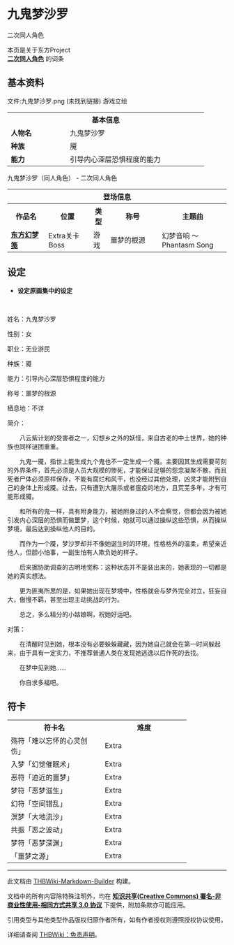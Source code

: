 # 九鬼梦沙罗

<!-- source html: G:\repos\THBWiki-Markdown-Builder\THBWikiMarkdown\Temp\main\a\ab\ns0%3A%E4%B9%9D%E9%AC%BC%E6%A2%A6%E6%B2%99%E7%BD%97.html -->

二次同人角色

本页是关于东方Project  
 **[二次同人角色](./二次角色列表.md)** 的词条
## 基本资料
文件:九鬼梦沙罗.png (未找到链接)  游戏立绘

<table>
<tbody><tr>
<th colspan="2">基本信息</th>
</tr>
<tr>
<td style="width:120px"><b>人物名</b></td><td style="min-width:300px">九鬼梦沙罗</td>
</tr><tr><td><b>种族</b></td><td>魇</td></tr><tr><td><b>能力</b></td><td>引导内心深层恐惧程度的能力</td></tr></tbody></table>

九鬼梦沙罗（同人角色） - 二次同人角色

<table>
<tbody><tr>
<th colspan="5">登场信息</th>
</tr><tr><th><b>作品名</b></th><th><b>位置</b></th><th><b>类型</b></th><th><b>称号</b></th><th><b>主题曲</b></th></tr><tr><td rowspan="1" style="width:120px"><b><a href="/%E4%B8%9C%E6%96%B9%E5%B9%BB%E6%A2%A6%E7%AC%BA" class="mw-redirect" title="东方幻梦笺">东方幻梦笺</a></b></td><td style="width:130px">Extra关卡Boss</td><td class="bg-color-danger-30" style="width:30px;">游戏</td><td style="width:180px">噩梦的根源</td><td style="width:200px">幻梦音响 ～ Phantasm Song</td></tr></tbody></table>


## 设定
-  **设定原画集中的设定** 

 
  
&#160;  

姓名：九鬼梦沙罗  

性别：女  

职业：无业游民  

种族：魇  

能力：引导内心深层恐惧程度的能力  

称号：噩梦的根源  

栖息地：不详  

  

简介：  

　　八云紫计划的受害者之一，幻想乡之外的妖怪，来自古老的中土世界，她的种族也同样谜团重重。  

　　九鬼一魇，指世上能生成九个鬼也不一定生成一个魇。主要因其生成需要苛刻的外界条件，首先必须是人员大规模的惨死，才能保证足够的怨念凝聚不散，而且死者尸体必须原样保存，不能有腐烂和风干，也没经过其他处理，凶灵才能附到自己的身体上形成魇。过去，只有遭到大屠杀或者瘟疫的地方，且荒芜多年，才有可能形成魇。  

　　和所有的鬼一样，具有附身能力，被她附身过的人不会察觉，但都会因为被她引发内心深层的恐惧而做噩梦，这个时候，她就可以通过操纵这些恐惧，从而操纵梦境，最后达到操纵他人的目的。  

　　而作为一个魇，梦沙罗却并不像她诞生时的环境，性格格外的温柔，希望亲近他人，但胆小怕事，一副生怕有人欺负她的样子。  

　　后来据协助调查的古明地觉称：这种状态并不是装出来的，她表现的一切都是她的真实想法。  

　　更为匪夷所思的是，如果她出现在梦境中，性格就会与梦外完全对立，狂妄自大，傲慢不羁，甚至出现主动挑战的行为。  

　　总之，多么精分的小姑娘啊，祝她好运吧。  

  

对策：  

　　在清醒时见到她，根本没有必要躲躲藏藏，因为她自己就会在第一时间躲起来，由于具有一定实力，不推荐普通人类在发现她逃逸以后作死的去找。  

　　在梦中见到她……  

　　你自求多福吧。
  


## 符卡

<table><tbody><tr><th><b>符卡名</b></th><th><b>难度</b></th></tr><tr><td style="width:200px">殇符「难以忘怀的心灵创伤」</td><td style="width:180px">Extra</td></tr>
<tr><td style="width:200px">入梦「幻觉催眠术」</td><td style="width:180px">Extra</td></tr>
<tr><td style="width:200px">恶符「迫近的噩梦」</td><td style="width:180px">Extra</td></tr>
<tr><td style="width:200px">梦符「恶梦滋生」</td><td style="width:180px">Extra</td></tr>
<tr><td style="width:200px">幻符「空间错乱」</td><td style="width:180px">Extra</td></tr>
<tr><td style="width:200px">溟梦「大地流沙」</td><td style="width:180px">Extra</td></tr>
<tr><td style="width:200px">共振「恶之波动」</td><td style="width:180px">Extra</td></tr>
<tr><td style="width:200px">梦符「恶梦深渊」</td><td style="width:180px">Extra</td></tr>
<tr><td style="width:200px">「噩梦之源」</td><td style="width:180px">Extra</td></tr></tbody></table>







---

此文档由 [THBWiki-Markdown-Builder](https://github.com/Delsin-Yu/THBWiki-Markdown-Builder) 构建。

文档中的所有内容除特殊注明外，均在 [**知识共享(Creative Commons) 署名-非商业性使用-相同方式共享 3.0 协议**](https://creativecommons.org/licenses/by-sa/3.0/deed.zh-hans) 下提供，附加条款亦可能应用。

引用类型与其他类型作品版权归原作者所有，如有作者授权则遵照授权协议使用。

详细请查阅 [THBWiki：免责声明](https://thbwiki.cc/THBWiki:%E5%85%8D%E8%B4%A3%E5%A3%B0%E6%98%8E)。

